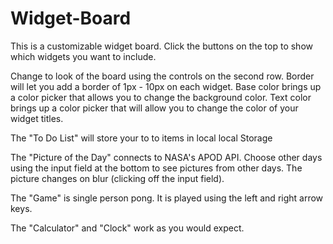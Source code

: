 # Widget-Board

This is a customizable widget board. Click the buttons on the top to show which widgets you want to include.

Change to look of the board using the controls on the second row. Border will let you add a border of 1px - 10px on each widget. Base color brings up a color picker that allows you to change the background color. Text color brings up a color picker that will allow you to change the color of your widget titles.

The "To Do List" will store your to to items in local local Storage

The "Picture of the Day" connects to NASA's APOD API. Choose other days using the input field at the bottom to see pictures from other days. The picture changes on blur (clicking off the input field).

The "Game" is single person pong. It is played using the left and right arrow keys.

The "Calculator" and "Clock" work as you would expect.
